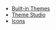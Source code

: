 * [Built-in Themes](appearance/theme.md)
* [Theme Studio](appearance/theme-studio.md)
* [Icons](appearance/icons.md)
